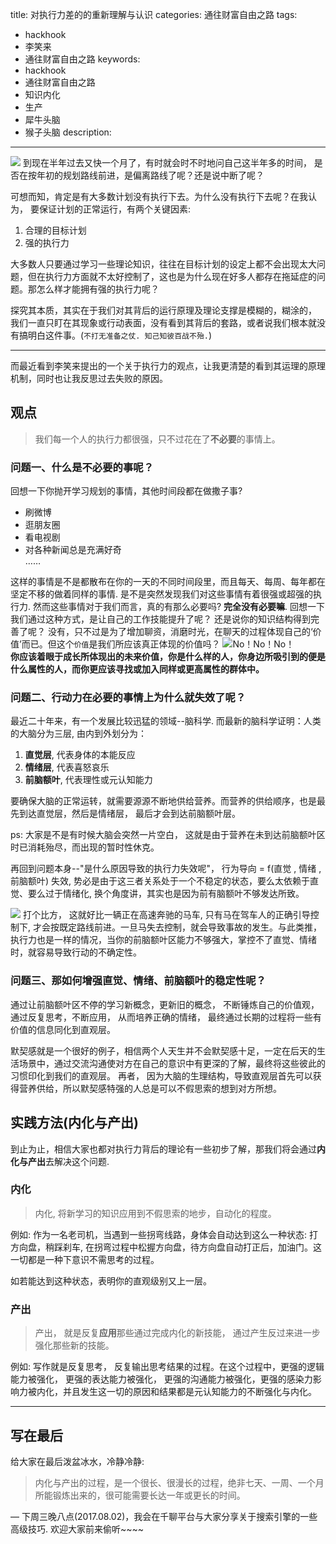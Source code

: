 title: 对执行力差的的重新理解与认识
categories: 通往财富自由之路
tags:
  - hackhook
  - 李笑来
  - 通往财富自由之路
keywords:
  - hackhook
  - 通往财富自由之路
  - 知识内化
  - 生产
  - 犀牛头脑
  - 猴子头脑
description:
---
![](http://7wy48o.com1.z0.glb.clouddn.com/2017-07-26-101458.jpg)
到现在半年过去又快一个月了，有时就会时不时地问自己这半年多的时间， 是否在按年初的规划路线前进，是偏离路线了呢？还是说中断了呢？

可想而知，肯定是有大多数计划没有执行下去。为什么没有执行下去呢？在我认为， 要保证计划的正常运行，有两个关键因素: 
1. 合理的目标计划
2. 强的执行力
  
大多数人只要通过学习一些理论知识，往往在目标计划的设定上都不会出现太大问题，但在执行力方面就不太好控制了，这也是为什么现在好多人都存在拖延症的问题。那怎么样才能拥有强的执行力呢？
<!--more-->
探究其本质，其实在于我们对其背后的运行原理及理论支撑是模糊的，糊涂的， 我们一直只盯在其现象或行动表面，没有看到其背后的套路，或者说我们根本就没有搞明白这件事。(`不打无准备之仗. 知己知彼百战不殆.`)


---
而最近看到李笑来提出的一个关于执行力的观点，让我更清楚的看到其运理的原理机制，同时也让我反思过去失败的原因。

## 观点
> 我们每一个人的执行力都很强，只不过花在了**不必要**的事情上。

### 问题一、什么是不必要的事呢？
回想一下你抛开学习规划的事情，其他时间段都在做撒子事?
- 刷微博
- 逛朋友圈
- 看电视剧
- 对各种新闻总是充满好奇  
……  

这样的事情是不是都散布在你的一天的不同时间段里，而且每天、每周、每年都在坚定不移的做着同样的事情. 是不是突然发现我们对这些事情有着很强或超强的执行力. 然而这些事情对于我们而言，真的有那么必要吗? 
**完全没有必要嘛**. 
回想一下我们通过这种方式，是让自己的工作技能提升了呢？ 还是说你的知识结构得到完善了呢？
没有，只不过是为了增加聊资，消磨时光，在聊天的过程体现自己的‘价值’而已。但这个`价值`是我们所应该真正体现的价值吗？
![No！No！No！](http://7wy48o.com1.z0.glb.clouddn.com/2017-07-26-IMG_4614.GIF "No！No！No！")  
**你应该着眼于成长所体现出的未来价值，你是什么样的人，你身边所吸引到的便是什么属性的人，而你更应该寻找或加入同样或更高属性的群体中。**

### 问题二、行动力在必要的事情上为什么就失效了呢？
最近二十年来，有一个发展比较迅猛的领域--脑科学. 而最新的脑科学证明：人类的大脑分为三层, 由内到外划分为：
1. **直觉层**, 代表身体的本能反应
2. **情绪层**, 代表喜怒哀乐
3. **前脑额叶**, 代表理性或元认知能力

要确保大脑的正常运转，就需要源源不断地供给营养。而营养的供给顺序，也是最先到达直觉层，然后是情绪层， 最后才会到达前脑额叶层。

ps: 大家是不是有时候大脑会突然一片空白， 这就是由于营养在未到达前脑额叶区时已消耗殆尽，而出现的暂时性休克。

再回到问题本身--"是什么原因导致的执行力失效呢"，
	行为导向 = f(直觉 ,  情绪 , 前脑额叶)
失效, 势必是由于这三者关系处于一个不稳定的状态，要么太依赖于直觉、要么过于情绪化, 换个角度讲，其实也是因为前有脑额叶不够发达所致。

![](http://7wy48o.com1.z0.glb.clouddn.com/2017-07-26-073509.jpg)
打个比方， 这就好比一辆正在高速奔驰的马车, 只有马在驾车人的正确引导控制下, 才会按既定路线前进。一旦马失去控制，就会导致事故的发生。与此类推，执行力也是一样的情况，当你的前脑额叶区能力不够强大，掌控不了直觉、情绪时，就容易导致行动的不确定性。

### 问题三、那如何增强直觉、情绪、前脑额叶的稳定性呢？
通过让前脑额叶区不停的学习新概念，更新旧的概念， 不断锤炼自己的价值观， 通过反复思考，不断应用， 从而培养正确的情绪， 最终通过长期的过程将一些有价值的信息同化到直观层。

默契感就是一个很好的例子，相信两个人天生并不会默契感十足，一定在后天的生活场景中，通过交流沟通使对方在自己的意识中有更深的了解，最终将这些彼此的习惯印化到我们的直观层。
再者， 因为大脑的生理结构，导致直观层首先可以获得营养供给，所以默契感特强的人总是可以不假思索的想到对方所想。

## 实践方法(内化与产出)
到止为止，相信大家也都对执行力背后的理论有一些初步了解，那我们将会通过**内化与产出**去解决这个问题.
### 内化
> 内化, 将新学习的知识应用到不假思索的地步，自动化的程度。

例如: 作为一名老司机，当遇到一些拐弯线路，身体会自动达到这么一种状态: 打方向盘，稍踩刹车,  在拐弯过程中松握方向盘，待方向盘自动打正后，加油门。这一切都是一种下意识不需思考的过程。  

如若能达到这种状态，表明你的直观级别又上一层。
### 产出
> 产出， 就是反复**应用**那些通过完成内化的新技能， 通过产生反过来进一步强化那些新的技能。  

例如: 写作就是反复思考， 反复输出思考结果的过程。在这个过程中，更强的逻辑能力被强化， 更强的表达能力被强化， 更强的沟通能力被强化，更强的感染力影响力被内化，并且发生这一切的原因和结果都是元认知能力的不断强化与内化。

---

## 写在最后
给大家在最后泼盆冰水，冷静冷静:
> 内化与产出的过程，是一个很长、很漫长的过程，绝非七天、一周、一个月所能锻炼出来的，很可能需要长达一年或更长的时间。


—
下周三晚八点(2017.08.02)，我会在千聊平台与大家分享关于搜索引擎的一些高级技巧. 欢迎大家前来偷听~~~~
